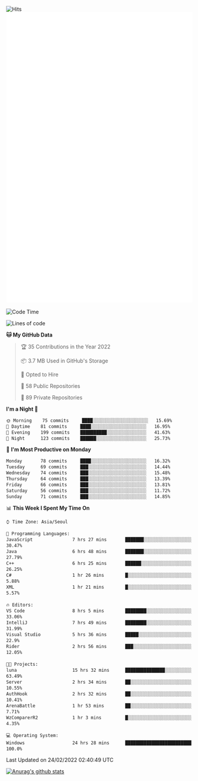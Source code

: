 ![Hits](https://hits.seeyoufarm.com/api/count/incr/badge.svg?url=https%3A%2F%2Fgithub.com%2Fkokose1234&count_bg=%2379C83D&title_bg=%23555555&icon=apple.svg&icon_color=%23E7E7E7&title=hits&edge_flat=false)
<br/>
![Metrics](https://github.com/kokose1234/kokose1234/blob/main/github-metrics.svg)

<!--START_SECTION:waka-->
![Code Time](http://img.shields.io/badge/Code%20Time-501%20hrs%2020%20mins-blue)

![Lines of code](https://img.shields.io/badge/From%20Hello%20World%20I%27ve%20Written-8%20Million%20lines%20of%20code-blue)

**🐱 My GitHub Data** 

> 🏆 35 Contributions in the Year 2022
 > 
> 📦 3.7 MB Used in GitHub's Storage 
 > 
> 💼 Opted to Hire
 > 
> 📜 58 Public Repositories 
 > 
> 🔑 89 Private Repositories  
 > 
**I'm a Night 🦉** 

```text
🌞 Morning    75 commits     ████░░░░░░░░░░░░░░░░░░░░░   15.69% 
🌆 Daytime    81 commits     ████░░░░░░░░░░░░░░░░░░░░░   16.95% 
🌃 Evening    199 commits    ██████████░░░░░░░░░░░░░░░   41.63% 
🌙 Night      123 commits    ██████░░░░░░░░░░░░░░░░░░░   25.73%

```
📅 **I'm Most Productive on Monday** 

```text
Monday       78 commits     ████░░░░░░░░░░░░░░░░░░░░░   16.32% 
Tuesday      69 commits     ███░░░░░░░░░░░░░░░░░░░░░░   14.44% 
Wednesday    74 commits     ███░░░░░░░░░░░░░░░░░░░░░░   15.48% 
Thursday     64 commits     ███░░░░░░░░░░░░░░░░░░░░░░   13.39% 
Friday       66 commits     ███░░░░░░░░░░░░░░░░░░░░░░   13.81% 
Saturday     56 commits     ███░░░░░░░░░░░░░░░░░░░░░░   11.72% 
Sunday       71 commits     ███░░░░░░░░░░░░░░░░░░░░░░   14.85%

```


📊 **This Week I Spent My Time On** 

```text
⌚︎ Time Zone: Asia/Seoul

💬 Programming Languages: 
JavaScript               7 hrs 27 mins       ███████░░░░░░░░░░░░░░░░░░   30.47% 
Java                     6 hrs 48 mins       ███████░░░░░░░░░░░░░░░░░░   27.79% 
C++                      6 hrs 25 mins       ██████░░░░░░░░░░░░░░░░░░░   26.25% 
C#                       1 hr 26 mins        █░░░░░░░░░░░░░░░░░░░░░░░░   5.88% 
XML                      1 hr 21 mins        █░░░░░░░░░░░░░░░░░░░░░░░░   5.57%

🔥 Editors: 
VS Code                  8 hrs 5 mins        ████████░░░░░░░░░░░░░░░░░   33.06% 
IntelliJ                 7 hrs 49 mins       ████████░░░░░░░░░░░░░░░░░   31.99% 
Visual Studio            5 hrs 36 mins       █████░░░░░░░░░░░░░░░░░░░░   22.9% 
Rider                    2 hrs 56 mins       ███░░░░░░░░░░░░░░░░░░░░░░   12.05%

🐱‍💻 Projects: 
luna                     15 hrs 32 mins      ███████████████░░░░░░░░░░   63.49% 
Server                   2 hrs 34 mins       ██░░░░░░░░░░░░░░░░░░░░░░░   10.55% 
AuthHook                 2 hrs 32 mins       ██░░░░░░░░░░░░░░░░░░░░░░░   10.41% 
ArenaBattle              1 hr 53 mins        ██░░░░░░░░░░░░░░░░░░░░░░░   7.71% 
WzComparerR2             1 hr 3 mins         █░░░░░░░░░░░░░░░░░░░░░░░░   4.35%

💻 Operating System: 
Windows                  24 hrs 28 mins      █████████████████████████   100.0%

```


 Last Updated on 24/02/2022 02:40:49 UTC
<!--END_SECTION:waka-->

[![Anurag's github stats](https://github-readme-stats.vercel.app/api?username=kokose1234&theme=dracula)](https://github.com/anuraghazra/github-readme-stats)



	
